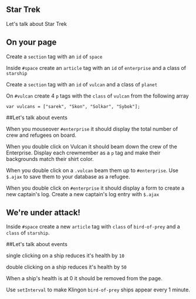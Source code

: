 ## Star Trek

Let's talk about Star Trek

## On your page

Create a `section` tag with an `id` of `space`

Inside `#space` create an `article` tag with an `id` of `enterprise` and a class of `starship`

Create a `section` tag with an `id` of `vulcan` and a class of `planet`

On `#vulcan` create 4 `p` tags with the `class` of `vulcan` from the following array

```
var vulcans = ["sarek", "Skon", "Solkar", "Sybok"];
```


##Let's talk about events

When you mouseover `#enterprise` it should display the total number of crew and refugees on board.

When you double click on Vulcan it should beam down the crew of the Enterprise.  Display each crewmember as a `p` tag and make their backgrounds match their shirt color.

When you double click on a `.vulcan` beam them up to `#enterprise`. Use `$.ajax` to save them to your database as a refugee.

When you double click on `#enterprise` it should display a form to create a new captain's log.  Create a new captain's log entry with `$.ajax`

## We're under attack!

Inside `#space` create a new `article` tag with `class` of `bird-of-prey` and a `class` of `starship`.

##Let's talk about events

single clicking on a ship reduces it's health by `10`

double clicking on a ship reduces it's health by `50`

When a ship's health is at 0 it should be removed from the page.

Use `setInterval` to make Klingon `bird-of-prey` ships appear every 1 minute.

